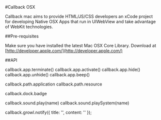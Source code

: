 #Callback OSX

Callback mac aims to provide HTML/JS/CSS developers an xCode project for developing Native OSX Apps that run in UIWebView and take advantage of WebKit technologies. 
 
##Pre-requisites

Make sure you have installed the latest Mac OSX Core Library. Download at [http://developer.apple.com/](http://developer.apple.com/)

##API

callback.app.terminate()
callback.app.activate()
callback.app.hide()
callback.app.unhide()
callback.app.beep()

callback.path.application
callback.path.resource

callback.dock.badge

callback.sound.play(name)
callback.sound.playSystem(name)

callback.growl.notify({
  title: '',
  content: ''
});